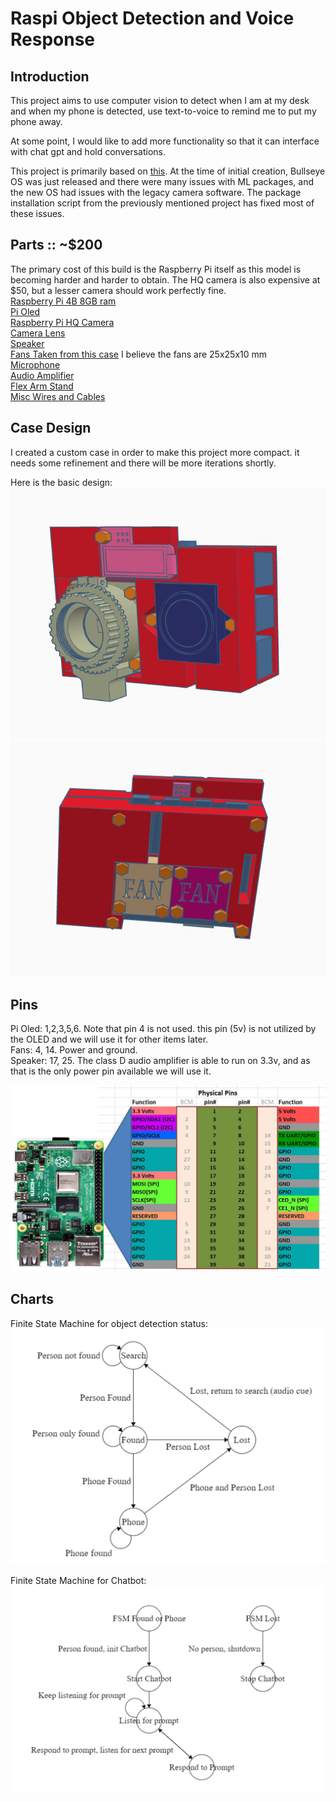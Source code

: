 # Raspi Object Detection and Voice Response

## Introduction
This project aims to use computer vision to detect when I am at my desk and when my phone is detected, use text-to-voice to remind me to put my phone away.

At some point, I would like to add more functionality so that it can interface with chat gpt and hold conversations. 

This project is primarily based on [this](https://github.com/thyagarajank/Object-Detection-with-Voice-Feedback-using-Raspberry-Pi-4-and-bullseye-OS). At the time of initial creation, Bullseye OS was just released and there were many issues with ML packages, and the new OS had issues with the legacy camera software. The package installation script from the previously mentioned project has fixed most of these issues.  


## Parts :: ~$200
The primary cost of this build is the Raspberry Pi itself as this model is becoming harder and harder to obtain. The HQ camera is also expensive at $50, but a lesser camera should work perfectly fine. \
[Raspberry Pi 4B 8GB ram](https://www.adafruit.com/product/4564) \
[Pi Oled](https://www.adafruit.com/product/3527)\
[Raspberry Pi HQ Camera](https://www.adafruit.com/product/4561)\
[Camera Lens](https://www.amazon.com/dp/B088BLZKRG?psc=1&ref=ppx_yo2ov_dt_b_product_details)\
[Speaker](https://www.amazon.com/gp/product/B07GJ4GH67/ref=ppx_yo_dt_b_asin_title_o00_s00?ie=UTF8&psc=1)\
[Fans Taken from this case](https://www.amazon.com/Raspberry-Model-Aluminum-Cooling-Metal/dp/B07VQLBSNC/ref=asc_df_B07VQLBSNC/?tag=hyprod-20&linkCode=df0&hvadid=633001802341&hvpos=&hvnetw=g&hvrand=746087739099635072&hvpone=&hvptwo=&hvqmt=&hvdev=c&hvdvcmdl=&hvlocint=&hvlocphy=9014113&hvtargid=pla-809661377459&psc=1) I believe the fans are 25x25x10 mm\
[Microphone](https://www.adafruit.com/product/3367)\
[Audio Amplifier](https://www.adafruit.com/product/2130)\
[Flex Arm Stand](https://www.amazon.com/dp/B071VR8PWF?psc=1&ref=ppx_yo2ov_dt_b_product_details)\
[Misc Wires and Cables](https://www.amazon.com/dp/B01LZF1ZSZ?psc=1&ref=ppx_yo2ov_dt_b_product_details)


## Case Design
I created a custom case in order to make this project more compact. it needs some refinement and there will be more iterations shortly.

Here is the basic design: \
![case front](https://github.com/jpcoker3/Raspi-Object-Detection-and-Voice-Response/blob/master/Case-Model/case_front.png)
![case back](https://github.com/jpcoker3/Raspi-Object-Detection-and-Voice-Response/blob/master/Case-Model/case_back.png)

## Pins
Pi Oled: 1,2,3,5,6. Note that pin 4 is not used. this pin (5v) is not utilized by the OLED and we will use it for other items later. \
Fans: 4, 14. Power and ground. \
Speaker: 17, 25. The class D audio amplifier is able to run on 3.3v, and as that is the only power pin available we will use it. 

![Raspi 4 Pins](https://github.com/jpcoker3/Raspi-Object-Detection-and-Voice-Response/blob/master/images/pinout-corrected.jpg)


## Charts
Finite State Machine for object detection status:\
![FSM OBJ DETECTION](https://github.com/jpcoker3/Raspi-Object-Detection-and-Voice-Response/blob/master/images/FSM_CAMERA_STATE.png)


Finite State Machine for Chatbot:\
![FSM CHATBOT](https://github.com/jpcoker3/Raspi-Object-Detection-and-Voice-Response/blob/master/images/FSM_CHATBOT_STATES.png)

